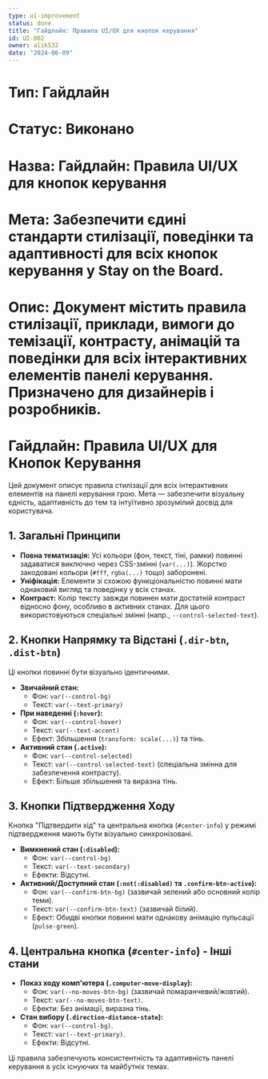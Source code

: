 ```yaml
---
type: ui-improvement
status: done
title: "Гайдлайн: Правила UI/UX для кнопок керування"
id: UI-002
owner: alik532
date: "2024-06-09"
---
```


# Тип: Гайдлайн
# Статус: Виконано
# Назва: Гайдлайн: Правила UI/UX для кнопок керування
# Мета: Забезпечити єдині стандарти стилізації, поведінки та адаптивності для всіх кнопок керування у Stay on the Board.
# Опис: Документ містить правила стилізації, приклади, вимоги до темізації, контрасту, анімацій та поведінки для всіх інтерактивних елементів панелі керування. Призначено для дизайнерів і розробників.

# Гайдлайн: Правила UI/UX для Кнопок Керування

Цей документ описує правила стилізації для всіх інтерактивних елементів на панелі керування грою. Мета — забезпечити візуальну єдність, адаптивність до тем та інтуїтивно зрозумілий досвід для користувача.

## 1. Загальні Принципи

*   **Повна тематизація:** Усі кольори (фон, текст, тіні, рамки) повинні задаватися виключно через CSS-змінні (`var(...)`). Жорстко закодовані кольори (`#fff`, `rgba(...)` тощо) заборонені.
*   **Уніфікація:** Елементи зі схожою функціональністю повинні мати однаковий вигляд та поведінку у всіх станах.
*   **Контраст:** Колір тексту завжди повинен мати достатній контраст відносно фону, особливо в активних станах. Для цього використовуються спеціальні змінні (напр., `--control-selected-text`).

## 2. Кнопки Напрямку та Відстані (`.dir-btn`, `.dist-btn`)

Ці кнопки повинні бути візуально ідентичними.

*   **Звичайний стан:**
    *   Фон: `var(--control-bg)`
    *   Текст: `var(--text-primary)`
*   **При наведенні (`:hover`):**
    *   Фон: `var(--control-hover)`
    *   Текст: `var(--text-accent)`
    *   Ефект: Збільшення (`transform: scale(...)`) та тінь.
*   **Активний стан (`.active`):**
    *   Фон: `var(--control-selected)`
    *   Текст: `var(--control-selected-text)` (спеціальна змінна для забезпечення контрасту).
    *   Ефект: Більше збільшення та виразна тінь.

## 3. Кнопки Підтвердження Ходу

Кнопка "Підтвердити хід" та центральна кнопка (`#center-info`) у режимі підтвердження мають бути візуально синхронізовані.

*   **Вимкнений стан (`:disabled`):**
    *   Фон: `var(--control-bg)`
    *   Текст: `var(--text-secondary)`
    *   Ефекти: Відсутні.
*   **Активний/Доступний стан (`:not(:disabled)` та `.confirm-btn-active`):**
    *   Фон: `var(--confirm-btn-bg)` (зазвичай зелений або основний колір теми).
    *   Текст: `var(--confirm-btn-text)` (зазвичай білий).
    *   Ефект: Обидві кнопки повинні мати однакову анімацію пульсації (`pulse-green`).

## 4. Центральна кнопка (`#center-info`) - Інші стани

*   **Показ ходу комп'ютера (`.computer-move-display`):**
    *   Фон: `var(--no-moves-btn-bg)` (зазвичай помаранчевий/жовтий).
    *   Текст: `var(--no-moves-btn-text)`.
    *   Ефекти: Без анімації, виразна тінь.
*   **Стан вибору (`.direction-distance-state`):**
    *   Фон: `var(--control-bg)`.
    *   Текст: `var(--text-primary)`.
    *   Ефекти: Відсутні.

Ці правила забезпечують консистентність та адаптивність панелі керування в усіх існуючих та майбутніх темах. 